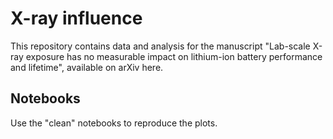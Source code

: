 # X-ray influence

This repository contains data and analysis for the manuscript "Lab-scale X-ray exposure has no measurable impact on lithium-ion battery performance and lifetime", available on arXiv here.

## Notebooks
Use the "clean" notebooks to reproduce the plots.